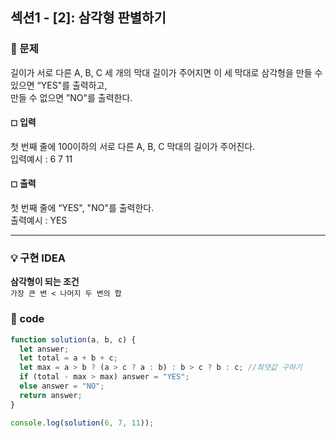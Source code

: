 ## 섹션1 - [2]: 삼각형 판별하기

### 🌴 문제

길이가 서로 다른 A, B, C 세 개의 막대 길이가 주어지면 이 세 막대로 삼각형을 만들 수 있으면 “YES"를 출력하고,<br>
만들 수 없으면 ”NO"를 출력한다.

#### ◻ 입력

첫 번째 줄에 100이하의 서로 다른 A, B, C 막대의 길이가 주어진다.<br>
입력예시 : 6 7 11

#### ◻ 출력

첫 번째 줄에 “YES", "NO"를 출력한다.<br>
출력예시 : YES

---

### 💡 구현 IDEA

**삼각형이 되는 조건**<br>
`가장 큰 변 < 나머지 두 변의 합`

### 🤠 code

```js
function solution(a, b, c) {
  let answer;
  let total = a + b + c;
  let max = a > b ? (a > c ? a : b) : b > c ? b : c; //최댓값 구하기
  if (total - max > max) answer = "YES";
  else answer = "NO";
  return answer;
}

console.log(solution(6, 7, 11));
```
